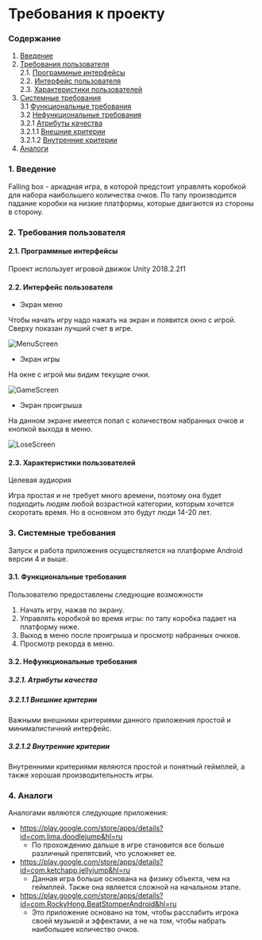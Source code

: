 # Требования к проекту
### Содержание
1. [Введение](#1)
2. [Требования пользователя](#2) <br>
  2.1. [Программные интерфейсы](#2.1) <br>
  2.2. [Интерфейс пользователя](#2.2) <br>
  2.3. [Характеристики пользователей](#2.3) <br>
3. [Системные требования](#3.) <br>
  3.1 [Функциональные требования](#3.1) <br>
  3.2 [Нефункциональные требования](#3.2) <br>
     3.2.1 [Атрибуты качества](#3.2.1) <br>
     3.2.1.1 [Внешние критерии](#3.2.1.1) <br>
     3.2.1.2 [Внутренние критерии](#3.2.1.2) <br>
4. [Аналоги](#4) <br>

### 1. Введение <a name="1"></a>
Falling box - аркадная игра, в которой предстоит управлять коробкой для набора наибольшего количества очков. По тапу производится падание коробки на низкие платформы, которые двигаются из стороны в сторону.

### 2. Требования пользователя <a name="2"></a>
#### 2.1. Программные интерфейсы <a name="2.1"></a>
Проект использует игровой движок Unity 2018.2.2f1
#### 2.2. Интерфейс пользователя <a name="2.2"></a>
- Экран меню

Чтобы начать игру надо нажать на экран и появится окно с игрой. Сверху показан лучший счет в игре.

  ![MenuScreen](https://github.com/OdareNNbI/Falling-box/blob/master/mockups/MenuScreen.png)

- Экран игры

На окне с игрой мы видим текущие очки.

  ![GameScreen](https://github.com/OdareNNbI/Falling-box/blob/master/mockups/GameScreen.png)
  
- Экран проигрыша

На данном экране имеется попап с количеством набранных очков и кнопкой выхода в меню.

  ![LoseScreen](https://github.com/OdareNNbI/Falling-box/blob/master/mockups/LoseScreen.png)


#### 2.3. Характеристики пользователей <a name="2.3"></a>
Целевая аудиория

Игра простая и не требует много времени, поэтому она будет подходить людям любой возрастной категории, которым хочется скоротать время. Но в основном это будут люди 14-20 лет.

### 3. Системные требования <a name="3"></a>
Запуск и работа приложения осуществляется на платформе Android версии 4 и выше.

#### 3.1. Функциональные требования <a name="3.1"></a>
Пользователю предоставлены следующие возможности
   1. Начать игру, нажав по экрану.
   2. Управлять коробкой во время игры: по тапу коробка падает на платформу ниже.
   3. Выход в меню после проигрыша и просмотр набранных очкков.
   4. Просмотр рекорда в меню.

#### 3.2. Нефункциональные требования <a name="3.2"></a>
  ##### 3.2.1. Атрибуты качества <a name="3.2.1"></a>
  ##### 3.2.1.1 Внешние критерии <a name="3.2.1.1"></a>
Важными внешними критериями данного приложения простой и минималистичний интерфейс.
  ##### 3.2.1.2 Внутренние критерии <a name="3.2.1.2"></a>
Внутренними критериями являются  простой и понятный геймплей, а также хорошая производительность игры.
### 4. Аналоги <a name="4"></a>
Аналогами являются следующие приложения:
- https://play.google.com/store/apps/details?id=com.lima.doodlejump&hl=ru
	- По прохождению дальше в игре становится все больше различный препятсвий, что усложняет ее.
- https://play.google.com/store/apps/details?id=com.ketchapp.jellyjump&hl=ru
	- Данная игра больше основана на физику объекта, чем на геймплей. Также она является сложной на начальном этапе.
- https://play.google.com/store/apps/details?id=com.RockyHong.BeatStomperAndroid&hl=ru
	- Это приложение основано на том, чтобы расслабить игрока своей музыкой и эффектами, а не на том, чтобы набрать наибольшее количество очков.
